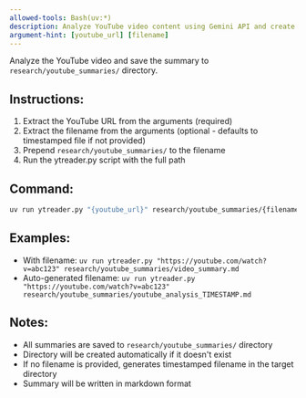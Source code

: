 ```yaml
---
allowed-tools: Bash(uv:*)
description: Analyze YouTube video content using Gemini API and create a summary
argument-hint: [youtube_url] [filename]
---
```


Analyze the YouTube video and save the summary to `research/youtube_summaries/` directory.

## Instructions:
1. Extract the YouTube URL from the arguments (required)
2. Extract the filename from the arguments (optional - defaults to timestamped file if not provided)
3. Prepend `research/youtube_summaries/` to the filename
4. Run the ytreader.py script with the full path

## Command:
```bash
uv run ytreader.py "{youtube_url}" research/youtube_summaries/{filename}
```

## Examples:
- With filename: `uv run ytreader.py "https://youtube.com/watch?v=abc123" research/youtube_summaries/video_summary.md`
- Auto-generated filename: `uv run ytreader.py "https://youtube.com/watch?v=abc123" research/youtube_summaries/youtube_analysis_TIMESTAMP.md`

## Notes:
- All summaries are saved to `research/youtube_summaries/` directory
- Directory will be created automatically if it doesn't exist
- If no filename is provided, generates timestamped filename in the target directory
- Summary will be written in markdown format

